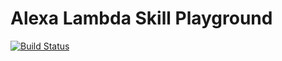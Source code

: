 # Alexa Lambda Skill Playground

[![Build Status](https://travis-ci.org/cameronhunter/alexa-lambda-skill-playground.svg?branch=master)](https://travis-ci.org/cameronhunter/alexa-lambda-skill-playground)

